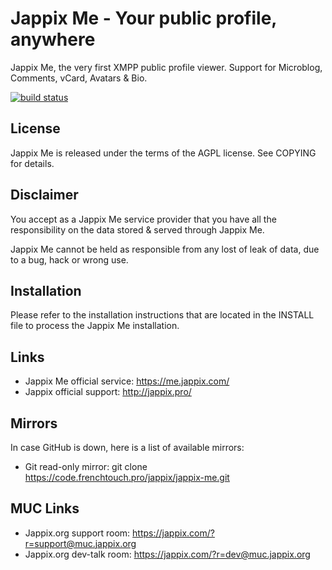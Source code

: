 Jappix Me - Your public profile, anywhere
=========================================

Jappix Me, the very first XMPP public profile viewer. Support for Microblog, Comments, vCard, Avatars & Bio.


[![build status](https://ci.frenchtouch.pro/projects/12/status.png?ref=master)](https://ci.frenchtouch.pro/projects/12?ref=master)


License
-------

Jappix Me is released under the terms of the AGPL license. See COPYING for details.


Disclaimer
----------

You accept as a Jappix Me service provider that you have all the responsibility on the data stored & served through Jappix Me.

Jappix Me cannot be held as responsible from any lost of leak of data, due to a bug, hack or wrong use.


Installation
------------

Please refer to the installation instructions that are located in the INSTALL file to process the Jappix Me installation.


Links
-----

* Jappix Me official service: https://me.jappix.com/
* Jappix official support: http://jappix.pro/


Mirrors
-------

In case GitHub is down, here is a list of available mirrors:

* Git read-only mirror: git clone https://code.frenchtouch.pro/jappix/jappix-me.git


MUC Links
---------

* Jappix.org support room: https://jappix.com/?r=support@muc.jappix.org
* Jappix.org dev-talk room: https://jappix.com/?r=dev@muc.jappix.org